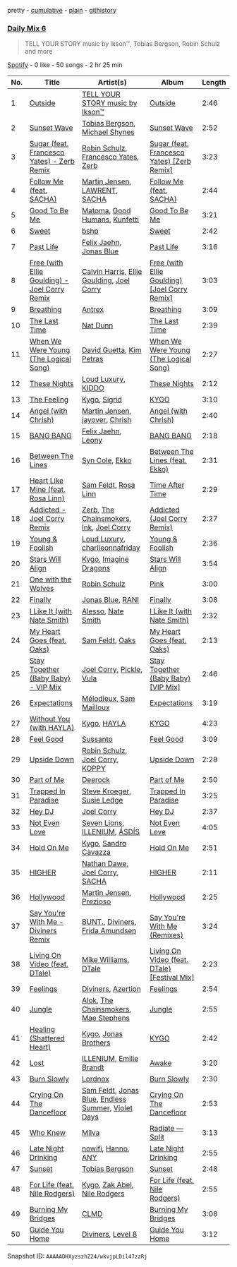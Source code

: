 pretty - [cumulative](/playlists/cumulative/37i9dQZF1E37DfB9BO9G7y.md) - [plain](/playlists/plain/37i9dQZF1E37DfB9BO9G7y) - [githistory](https://github.githistory.xyz/mdn522/spotify-playlist-archive/blob/main/playlists/plain/37i9dQZF1E37DfB9BO9G7y)

### [Daily Mix 6](https://open.spotify.com/playlist/37i9dQZF1E37DfB9BO9G7y)

> TELL YOUR STORY music by Ikson™, Tobias Bergson, Robin Schulz and more

[Spotify](https://open.spotify.com/user/spotify) - 0 like - 50 songs - 2 hr 25 min

| No. | Title | Artist(s) | Album | Length |
|---|---|---|---|---|
| 1 | [Outside](https://open.spotify.com/track/5bIDFDK7x9p0RexVYJwwWp) | [TELL YOUR STORY music by Ikson™](https://open.spotify.com/artist/1nJGnf3lzw1sC34D6P8i4I) | [Outside](https://open.spotify.com/album/1JZDKafkGpqItvlYrMoovW) | 2:46 |
| 2 | [Sunset Wave](https://open.spotify.com/track/3kD8Ed75AXHuzNmny7BUiO) | [Tobias Bergson](https://open.spotify.com/artist/0OaBO8SytZzvzAO3NOWiv3), [Michael Shynes](https://open.spotify.com/artist/1hoLjrdiXJoP9abACQNgx3) | [Sunset Wave](https://open.spotify.com/album/6g6IczQEJIyuG8QVKLEg6k) | 2:52 |
| 3 | [Sugar \(feat\. Francesco Yates\) \- Zerb Remix](https://open.spotify.com/track/3L6OJHHhcFaMpWDxLRDhKr) | [Robin Schulz](https://open.spotify.com/artist/3t5xRXzsuZmMDkQzgOX35S), [Francesco Yates](https://open.spotify.com/artist/5X1JzPIIonP3u9lA580pPT), [Zerb](https://open.spotify.com/artist/6mDl7lQiLxT0iQ8LYhAlWy) | [Sugar \(feat\. Francesco Yates\) \[Zerb Remix\]](https://open.spotify.com/album/0RfiJDsnTgf2ze27DkFPIU) | 3:23 |
| 4 | [Follow Me \(feat\. SACHA\)](https://open.spotify.com/track/5xct8L2ov4IwB5J8LEx91z) | [Martin Jensen](https://open.spotify.com/artist/4ehtJnVumNf6xzSCDk8aLB), [LAWRENT](https://open.spotify.com/artist/0O9m6ZuAAvUOhT6OgbtAmI), [SACHA](https://open.spotify.com/artist/1VP5hxNzge9bfbtDvCJwFG) | [Follow Me \(feat\. SACHA\)](https://open.spotify.com/album/4wNTgfzwbiFDh9i6RWv1ER) | 2:44 |
| 5 | [Good To Be Me](https://open.spotify.com/track/5usmbknfXzvvIWNPJf87ZO) | [Matoma](https://open.spotify.com/artist/4YXycRbyyAE0wozTk7QMEq), [Good Humans](https://open.spotify.com/artist/66DcMpiCLGdsHffqTqkjow), [Kunfetti](https://open.spotify.com/artist/3zH0Yb1s0LCUCbyTe1zreE) | [Good To Be Me](https://open.spotify.com/album/3ta802xqmzMeSdGKEsJaOY) | 3:21 |
| 6 | [Sweet](https://open.spotify.com/track/3Drahwwo6t93GENXoeXZNl) | [bshp](https://open.spotify.com/artist/2RV0VshxVfkduUIHn0PLzJ) | [Sweet](https://open.spotify.com/album/4oML7p2MFYhFE9lrtZhx2G) | 2:42 |
| 7 | [Past Life](https://open.spotify.com/track/4yc0wKwKXGkx9Vqc42MIFy) | [Felix Jaehn](https://open.spotify.com/artist/4bL2B6hmLlMWnUEZnorEtG), [Jonas Blue](https://open.spotify.com/artist/1HBjj22wzbscIZ9sEb5dyf) | [Past Life](https://open.spotify.com/album/0vJYeZ82yiEUvuGBDMoqwL) | 3:16 |
| 8 | [Free \(with Ellie Goulding\) \- Joel Corry Remix](https://open.spotify.com/track/5BZdyRrJ1uBLGoXWtg2lFK) | [Calvin Harris](https://open.spotify.com/artist/7CajNmpbOovFoOoasH2HaY), [Ellie Goulding](https://open.spotify.com/artist/0X2BH1fck6amBIoJhDVmmJ), [Joel Corry](https://open.spotify.com/artist/6DgP9otnZw5z6daOntINxp) | [Free \(with Ellie Goulding\) \[Joel Corry Remix\]](https://open.spotify.com/album/60clrfno0vl6igr1VXG6xT) | 3:03 |
| 9 | [Breathing](https://open.spotify.com/track/4BC8alhi1enJNNUVyX8aaK) | [Antrex](https://open.spotify.com/artist/5hOuIXHYebxxydOAEtHVbm) | [Breathing](https://open.spotify.com/album/2mdzKWpaDcjPvf2zgVBNJj) | 3:09 |
| 10 | [The Last Time](https://open.spotify.com/track/23z63OEx2ij2wpKqJVFVSW) | [Nat Dunn](https://open.spotify.com/artist/6uNiUxDeo17yUnA472Zhni) | [The Last Time](https://open.spotify.com/album/73eILXztHqG9yzVTkij2Bi) | 2:39 |
| 11 | [When We Were Young \(The Logical Song\)](https://open.spotify.com/track/1CcLA0eaauck34YEIrvAAq) | [David Guetta](https://open.spotify.com/artist/1Cs0zKBU1kc0i8ypK3B9ai), [Kim Petras](https://open.spotify.com/artist/3Xt3RrJMFv5SZkCfUE8C1J) | [When We Were Young \(The Logical Song\)](https://open.spotify.com/album/3vT1YpvKNkGVN3XE1f3kQY) | 2:27 |
| 12 | [These Nights](https://open.spotify.com/track/1GL7vwDnPqCnJ2xGNxNLwG) | [Loud Luxury](https://open.spotify.com/artist/6t1gpxYbY8OlLA7D2RiikQ), [KIDDO](https://open.spotify.com/artist/5pXe6yFchq1oyYK3rq2A8i) | [These Nights](https://open.spotify.com/album/6VsiabIfqnY6VH8qJAJVPd) | 2:12 |
| 13 | [The Feeling](https://open.spotify.com/track/0tVt6EukkvPm3V0JRP5wzW) | [Kygo](https://open.spotify.com/artist/23fqKkggKUBHNkbKtXEls4), [Sigrid](https://open.spotify.com/artist/4TrraAsitQKl821DQY42cZ) | [KYGO](https://open.spotify.com/album/5BrjR0P59l9SsbODztqs3q) | 3:10 |
| 14 | [Angel \(with Chrish\)](https://open.spotify.com/track/4a6fvRDVxpvJyhRCHm8a0L) | [Martin Jensen](https://open.spotify.com/artist/4ehtJnVumNf6xzSCDk8aLB), [jayover](https://open.spotify.com/artist/3D9DcggL2jQSpF0PaxAyr3), [Chrish](https://open.spotify.com/artist/0pT9O0Dwo3QT21MCr1x2NM) | [Angel \(with Chrish\)](https://open.spotify.com/album/2wsukDhgMkkHkiNs4ZKzmu) | 2:40 |
| 15 | [BANG BANG](https://open.spotify.com/track/0eJSm2G0t3XX4SUuU1aSaH) | [Felix Jaehn](https://open.spotify.com/artist/4bL2B6hmLlMWnUEZnorEtG), [Leony](https://open.spotify.com/artist/2NpPlwwDVYR5dIj0F31EcC) | [BANG BANG](https://open.spotify.com/album/7eE2cLGRCyAMeCgzycZ2s2) | 2:18 |
| 16 | [Between The Lines](https://open.spotify.com/track/0dpnXlWWK2Dro5HYJ2vbQQ) | [Syn Cole](https://open.spotify.com/artist/6i1GVNJCyyssRwXmnaeEFH), [Ekko](https://open.spotify.com/artist/4QKGlPUIuL7IzE4vsVwIu6) | [Between The Lines \(feat\. Ekko\)](https://open.spotify.com/album/57HtyyDWgJ3YP292lqLEaP) | 2:31 |
| 17 | [Heart Like Mine \(feat\. Rosa Linn\)](https://open.spotify.com/track/6MSToSjBiwR10rDbk0k30r) | [Sam Feldt](https://open.spotify.com/artist/20gsENnposVs2I4rQ5kvrf), [Rosa Linn](https://open.spotify.com/artist/46xBNx0j6cwY6sD9LgMTm1) | [Time After Time](https://open.spotify.com/album/2Cx2YJ3A63ywLbsP8zLUj8) | 2:29 |
| 18 | [Addicted \- Joel Corry Remix](https://open.spotify.com/track/20qJ9gfFbD4Dw7EsQ2EOGj) | [Zerb](https://open.spotify.com/artist/6mDl7lQiLxT0iQ8LYhAlWy), [The Chainsmokers](https://open.spotify.com/artist/69GGBxA162lTqCwzJG5jLp), [Ink](https://open.spotify.com/artist/4ZhFCxPekpmV12n2xMeF2z), [Joel Corry](https://open.spotify.com/artist/6DgP9otnZw5z6daOntINxp) | [Addicted \(Joel Corry Remix\)](https://open.spotify.com/album/0plfiPI2UxlV25Qvt5lssp) | 2:27 |
| 19 | [Young & Foolish](https://open.spotify.com/track/3KtqBwqDbjxjXmJQ2gmtzW) | [Loud Luxury](https://open.spotify.com/artist/6t1gpxYbY8OlLA7D2RiikQ), [charlieonnafriday](https://open.spotify.com/artist/1hmTCch4tWOJmdqkf8nSRA) | [Young & Foolish](https://open.spotify.com/album/3t7ewN9SVxMCeXTZBvJoNR) | 2:36 |
| 20 | [Stars Will Align](https://open.spotify.com/track/5REMa10O4aA2mLtYyflWxs) | [Kygo](https://open.spotify.com/artist/23fqKkggKUBHNkbKtXEls4), [Imagine Dragons](https://open.spotify.com/artist/53XhwfbYqKCa1cC15pYq2q) | [Stars Will Align](https://open.spotify.com/album/5q923PscX4aJaonXBWTDcj) | 3:54 |
| 21 | [One with the Wolves](https://open.spotify.com/track/0X1KsfG08N1K8brMqGXEXv) | [Robin Schulz](https://open.spotify.com/artist/3t5xRXzsuZmMDkQzgOX35S) | [Pink](https://open.spotify.com/album/2RfJhw7ge51dinrgOe6gSL) | 3:00 |
| 22 | [Finally](https://open.spotify.com/track/0PZpE9CYvOLt0wRZeOY5fV) | [Jonas Blue](https://open.spotify.com/artist/1HBjj22wzbscIZ9sEb5dyf), [RANI](https://open.spotify.com/artist/3SYnDj7btg9gFY7ps8m5d5) | [Finally](https://open.spotify.com/album/0mjru6iErl5h2amcxpMpg9) | 3:08 |
| 23 | [I Like It \(with Nate Smith\)](https://open.spotify.com/track/3MBJxg2sT7CAdqYcdU8C5K) | [Alesso](https://open.spotify.com/artist/4AVFqumd2ogHFlRbKIjp1t), [Nate Smith](https://open.spotify.com/artist/4NYMUsIcUUsBHbV9DICa5x) | [I Like It \(with Nate Smith\)](https://open.spotify.com/album/2ENPW1y88zy7MAQJ7Vt5XC) | 2:32 |
| 24 | [My Heart Goes \(feat\. Oaks\)](https://open.spotify.com/track/5w3RgZoLVUp2jKONPZ2JVe) | [Sam Feldt](https://open.spotify.com/artist/20gsENnposVs2I4rQ5kvrf), [Oaks](https://open.spotify.com/artist/1X2sRzO3K7Uvry9JWbG2iO) | [My Heart Goes \(feat\. Oaks\)](https://open.spotify.com/album/4ldeQvtnsa2PrA1ergNyMS) | 2:13 |
| 25 | [Stay Together \(Baby Baby\) \- VIP Mix](https://open.spotify.com/track/44aH5djkvmODpTfXXALM42) | [Joel Corry](https://open.spotify.com/artist/6DgP9otnZw5z6daOntINxp), [Pickle](https://open.spotify.com/artist/3RuyFkjMNXXXabK3bH5DQt), [Vula](https://open.spotify.com/artist/6YqhcZlSE8ugUcmoHLw9gz) | [Stay Together \(Baby Baby\) \[VIP Mix\]](https://open.spotify.com/album/1x2fs3NaBUgbyMwsm7KXB7) | 2:46 |
| 26 | [Expectations](https://open.spotify.com/track/6fleGsjGtWtDun0VBtgHYU) | [Mélodieux](https://open.spotify.com/artist/2MyDwoRmWtD8WfRRqhWpqQ), [Sam Mailloux](https://open.spotify.com/artist/6LjolRuRlgvoVv1fgsZ4PZ) | [Expectations](https://open.spotify.com/album/1IRXXehM1PdfFoSXfXHQDf) | 3:19 |
| 27 | [Without You \(with HAYLA\)](https://open.spotify.com/track/6L9UuUMs32tHkwPufnmZee) | [Kygo](https://open.spotify.com/artist/23fqKkggKUBHNkbKtXEls4), [HAYLA](https://open.spotify.com/artist/4yX6mpMyBGf9UfvBB8JJrc) | [KYGO](https://open.spotify.com/album/5BrjR0P59l9SsbODztqs3q) | 4:23 |
| 28 | [Feel Good](https://open.spotify.com/track/0tHktnwfi9cuLLsGzGVE5Z) | [Sussanto](https://open.spotify.com/artist/5JVgXMNYmtoUUOYWRbE3Wy) | [Feel Good](https://open.spotify.com/album/1CqMWHJNGroyG2X4IJqNYV) | 3:09 |
| 29 | [Upside Down](https://open.spotify.com/track/67xGM8XQ3U4GCpSTr5XN9s) | [Robin Schulz](https://open.spotify.com/artist/3t5xRXzsuZmMDkQzgOX35S), [Joel Corry](https://open.spotify.com/artist/6DgP9otnZw5z6daOntINxp), [KOPPY](https://open.spotify.com/artist/5SfqIMwBJ7wD419vvb33mO) | [Upside Down](https://open.spotify.com/album/7d9ysVySNJRc1xAYX63ts9) | 2:28 |
| 30 | [Part of Me](https://open.spotify.com/track/4pPCQATIQCESmDKMBItP9V) | [Deerock](https://open.spotify.com/artist/3BCouSmFlw2lHBmJmi1umh) | [Part of Me](https://open.spotify.com/album/5WzTtCrxO3AdbUjpzFhUFR) | 2:50 |
| 31 | [Trapped In Paradise](https://open.spotify.com/track/4WEwD0fcXdxm1hPfPipuEE) | [Steve Kroeger](https://open.spotify.com/artist/3RuKMixE6jnuXqEx1Jy1om), [Susie Ledge](https://open.spotify.com/artist/2IuTspiSwgQQs4LmvNSBIZ) | [Trapped In Paradise](https://open.spotify.com/album/1fIQSpdCWiX78K5O0UZYte) | 3:25 |
| 32 | [Hey DJ](https://open.spotify.com/track/35TuvgQOcLcZmGlZZ3cAGq) | [Joel Corry](https://open.spotify.com/artist/6DgP9otnZw5z6daOntINxp) | [Hey DJ](https://open.spotify.com/album/0HNme2CFQWHNAR1IIiwuZi) | 2:37 |
| 33 | [Not Even Love](https://open.spotify.com/track/65s9dLrylbHp60IYIcUZEz) | [Seven Lions](https://open.spotify.com/artist/6fcTRFpz0yH79qSKfof7lp), [ILLENIUM](https://open.spotify.com/artist/45eNHdiiabvmbp4erw26rg), [ÁSDÍS](https://open.spotify.com/artist/28y5ZcfpdZAfeEE5ftCfUg) | [Not Even Love](https://open.spotify.com/album/3tjAvXx7DnY6tYkzcZ4wXc) | 4:05 |
| 34 | [Hold On Me](https://open.spotify.com/track/4aPX3IT9cskOWmeZvOYc5s) | [Kygo](https://open.spotify.com/artist/23fqKkggKUBHNkbKtXEls4), [Sandro Cavazza](https://open.spotify.com/artist/5JYo7gm2dkyLLlWHjxS7Dy) | [Hold On Me](https://open.spotify.com/album/4gnk9fBYQyrqdoTEqvlhzO) | 2:51 |
| 35 | [HIGHER](https://open.spotify.com/track/7a82N5DrxDyrLMaP3tq9NM) | [Nathan Dawe](https://open.spotify.com/artist/2gduEC76ry33RVurAvT05p), [Joel Corry](https://open.spotify.com/artist/6DgP9otnZw5z6daOntINxp), [SACHA](https://open.spotify.com/artist/1VP5hxNzge9bfbtDvCJwFG) | [HIGHER](https://open.spotify.com/album/0VaYBiCTEsEKPTrezUpwla) | 2:11 |
| 36 | [Hollywood](https://open.spotify.com/track/1n2zcm9jlZA5g82K6rE9cB) | [Martin Jensen](https://open.spotify.com/artist/4ehtJnVumNf6xzSCDk8aLB), [Prezioso](https://open.spotify.com/artist/3iMzbvXlgNUpoFccD60bvr) | [Hollywood](https://open.spotify.com/album/5SQuqccOnKASxj94o2C5ro) | 2:25 |
| 37 | [Say You're With Me \- Diviners Remix](https://open.spotify.com/track/14BlS31TU1WzUW0rrEpDGq) | [BUNT.](https://open.spotify.com/artist/2CpLIMBoE2ZzyY3ZBCRZ7j), [Diviners](https://open.spotify.com/artist/22lnnGKlaDxk8sfzCNRJuA), [Frida Amundsen](https://open.spotify.com/artist/7bWpniIKlAHKaXyn3BFPlr) | [Say You're With Me \(Remixes\)](https://open.spotify.com/album/1ywzIjv4Q6qxd1XtKcNS7F) | 3:24 |
| 38 | [Living On Video \(feat\. DTale\)](https://open.spotify.com/track/0W6MlHGvHAcSsoRt34pZIt) | [Mike Williams](https://open.spotify.com/artist/3IpvVrP3VLhruTmnququq7), [DTale](https://open.spotify.com/artist/6kNzhTpSxGfG0dxqMuraWy) | [Living On Video \(feat\. DTale\) \[Festival Mix\]](https://open.spotify.com/album/3ilMBUiEE7oTOExAPwkV84) | 2:23 |
| 39 | [Feelings](https://open.spotify.com/track/7wUW5qYK19RlL6ljqDbc5x) | [Diviners](https://open.spotify.com/artist/22lnnGKlaDxk8sfzCNRJuA), [Azertion](https://open.spotify.com/artist/2UsZKeB2olmMd3wAUxRC6G) | [Feelings](https://open.spotify.com/album/6bgdgylfzmjqqeV8ztYoR5) | 2:54 |
| 40 | [Jungle](https://open.spotify.com/track/0OvO2X2Q3i98dc5RcgEN3x) | [Alok](https://open.spotify.com/artist/0NGAZxHanS9e0iNHpR8f2W), [The Chainsmokers](https://open.spotify.com/artist/69GGBxA162lTqCwzJG5jLp), [Mae Stephens](https://open.spotify.com/artist/311uEW9rt5g2NmzjGEKS2E) | [Jungle](https://open.spotify.com/album/6YFH6hee6fTJjlRddtl8gN) | 2:55 |
| 41 | [Healing \(Shattered Heart\)](https://open.spotify.com/track/5upoXNxaUFybIF8XfRAaDp) | [Kygo](https://open.spotify.com/artist/23fqKkggKUBHNkbKtXEls4), [Jonas Brothers](https://open.spotify.com/artist/7gOdHgIoIKoe4i9Tta6qdD) | [KYGO](https://open.spotify.com/album/5BrjR0P59l9SsbODztqs3q) | 2:42 |
| 42 | [Lost](https://open.spotify.com/track/17PYY5ja73jCMS9BuiakxQ) | [ILLENIUM](https://open.spotify.com/artist/45eNHdiiabvmbp4erw26rg), [Emilie Brandt](https://open.spotify.com/artist/5ooIuCvSBl6Eo4cHixvB7x) | [Awake](https://open.spotify.com/album/7A9I9BrNylVCqXzgN3Y6qi) | 3:20 |
| 43 | [Burn Slowly](https://open.spotify.com/track/33iRpf5dMMpGlPKfRKJkdR) | [Lordnox](https://open.spotify.com/artist/6foP1FxrbPWJ7byQW5uzHW) | [Burn Slowly](https://open.spotify.com/album/1chznuk9YVzrMLW7HyIt4J) | 2:30 |
| 44 | [Crying On The Dancefloor](https://open.spotify.com/track/09rAJ1Q1NNJSaUKEW3X9P6) | [Sam Feldt](https://open.spotify.com/artist/20gsENnposVs2I4rQ5kvrf), [Jonas Blue](https://open.spotify.com/artist/1HBjj22wzbscIZ9sEb5dyf), [Endless Summer](https://open.spotify.com/artist/3E0d6yF8knEtWluzLbxCVA), [Violet Days](https://open.spotify.com/artist/4uNv6RD2YXwoaKgHfJZkkL) | [Crying On The Dancefloor](https://open.spotify.com/album/4IUv9dcdWGXkug84xuIwX7) | 2:53 |
| 45 | [Who Knew](https://open.spotify.com/track/1ddmHiwsvGlonmVTRBJvK3) | [Milva](https://open.spotify.com/artist/5OVvE8KI1plPjcIwVEcCfW) | [Radiate — Split](https://open.spotify.com/album/0BUQ8EjsULjNxVYIwrm0wl) | 3:13 |
| 46 | [Late Night Drinking](https://open.spotify.com/track/4Xl2xUFmj2xbszjYjEXxkx) | [nowifi](https://open.spotify.com/artist/5wxw2CQKTIOSkPFJbTYVzl), [Hanno](https://open.spotify.com/artist/4y08hdBM8X8dh1Ik7eWZFg), [ANY](https://open.spotify.com/artist/6Kj8Zi8kj1aPKyHX9w8C3L) | [Late Night Drinking](https://open.spotify.com/album/3HHfAdWrAPMM4j6GjyxHei) | 2:55 |
| 47 | [Sunset](https://open.spotify.com/track/5qbp5IVu2YjM4Zt3r1xXnD) | [Tobias Bergson](https://open.spotify.com/artist/0OaBO8SytZzvzAO3NOWiv3) | [Sunset](https://open.spotify.com/album/2E3gsg5ePaW7A4vrX2hm3E) | 2:48 |
| 48 | [For Life \(feat\. Nile Rodgers\)](https://open.spotify.com/track/4QfikoJtCEiOj7G5R9m3sP) | [Kygo](https://open.spotify.com/artist/23fqKkggKUBHNkbKtXEls4), [Zak Abel](https://open.spotify.com/artist/6Gk5hoM7eW8NSCYhICMDHw), [Nile Rodgers](https://open.spotify.com/artist/3yDIp0kaq9EFKe07X1X2rz) | [For Life \(feat\. Nile Rodgers\)](https://open.spotify.com/album/2Cqf3izEp75CqTKgul5Mi1) | 2:55 |
| 49 | [Burning My Bridges](https://open.spotify.com/track/1gRBmiwyf7vRj2MNRvngqQ) | [CLMD](https://open.spotify.com/artist/7LiVklVR1325BIOqD9kykr) | [Burning My Bridges](https://open.spotify.com/album/2rLID7wv6SFT9x9Y3g0A84) | 3:08 |
| 50 | [Guide You Home](https://open.spotify.com/track/26k2oNy7Ps75NSxiHKjP1W) | [Diviners](https://open.spotify.com/artist/22lnnGKlaDxk8sfzCNRJuA), [Level 8](https://open.spotify.com/artist/7GHpLKwhlOEzggNhtgQaYv) | [Guide You Home](https://open.spotify.com/album/4NRH0zEwYAIvZyZUMk4nsb) | 3:12 |

Snapshot ID: `AAAAADHXyzszhZ24/wkvjpLDil47zzRj`
